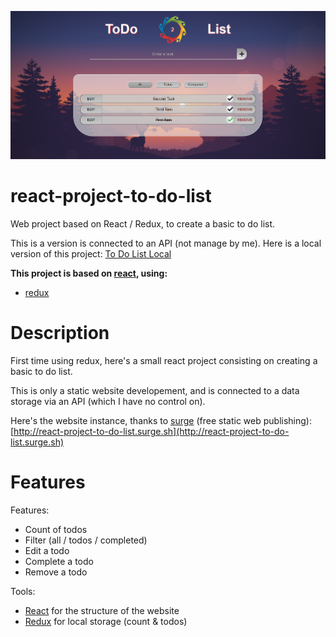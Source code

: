 ![sdf](./readme.png)

# react-project-to-do-list

Web project based on React / Redux, to create a basic to do list.

This is a version is connected to an API (not manage by me).
Here is a local version of this project: [To Do List Local](https://github.com/AGenson/react-project-to-do-list-local)

**This project is based on [react](https://github.com/facebook/react), using:**
- [redux](https://github.com/reactjs/redux)

# Description

First time using redux, here's a small react project consisting on creating a basic to do list.

This is only a static website developement, and is connected to a data storage via an API (which I have no control on).

Here's the website instance, thanks to [surge](http://surge.sh/) (free static web publishing): [http://react-project-to-do-list.surge.sh](http://react-project-to-do-list.surge.sh)

# Features

Features:
- Count of todos
- Filter (all / todos / completed)
- Edit a todo
- Complete a todo
- Remove a todo

Tools:
- [React](https://github.com/facebook/react) for the structure of the website
- [Redux](https://github.com/reactjs/redux) for local storage (count & todos)
